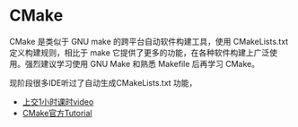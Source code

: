 # CMake

CMake 是类似于 GNU make 的跨平台自动软件构建工具，使用 CMakeLists.txt 定义构建规则，相比于 make 它提供了更多的功能，在各种软件构建上广泛使用。强烈建议学习使用 GNU Make 和熟悉 Makefile 后再学习 CMake。

现阶段很多IDE听过了自动生成CMakeLists.txt 功能，

- [上交1小时课时video](https://www.bilibili.com/video/BV14h41187FZ/?vd_source=9dd0fcc3d5398236875800270d02049a)
- [CMake官方Tutorial](https://cmake.org/cmake/help/latest/guide/tutorial/index.html)
